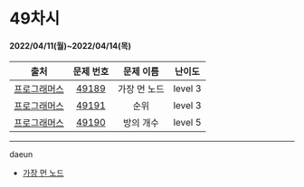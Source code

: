 # 49차시
#### 2022/04/11(월)~2022/04/14(목)

|               출처               |                   문제 번호                    |     문제 이름      | 난이도 |
| :------------------------------: | :--------------------------------------------: | :----------------: | :----: |
| [프로그래머스](https://programmers.co.kr/) | [49189](https://programmers.co.kr/learn/courses/30/lessons/49189) | 가장 먼 노드 | level 3 |
| [프로그래머스](https://programmers.co.kr/) | [49191](https://programmers.co.kr/learn/courses/30/lessons/49191) | 순위 | level 3 |
| [프로그래머스](https://programmers.co.kr/) | [49190](https://programmers.co.kr/learn/courses/30/lessons/49190) | 방의 개수 | level 5 |


---

daeun
- [가장 먼 노드](https://www.notion.so/hoonycode/633a9ea0b75a4ae88cb68cd095963e00)